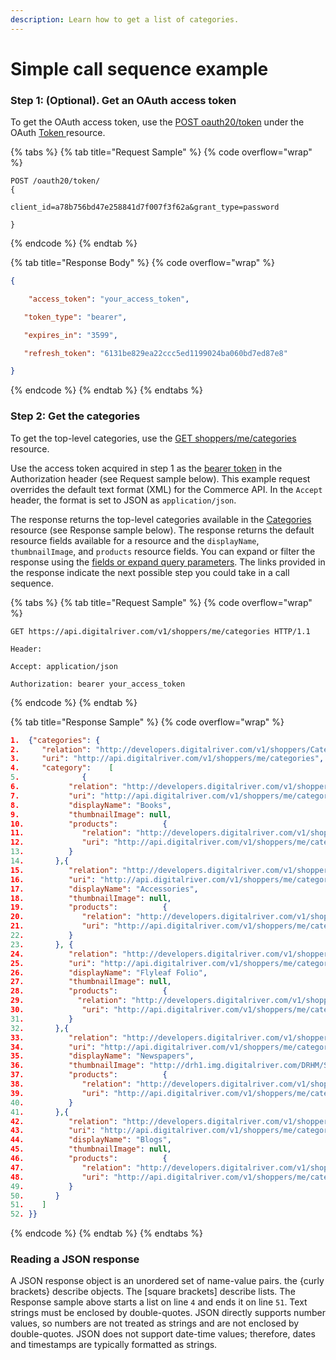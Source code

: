 ```yaml
---
description: Learn how to get a list of categories.
---
```


# Simple call sequence example

### Step 1: (Optional). Get an OAuth access token

To get the OAuth access token, use the [POST oauth20/token](https://www.digitalriver.com/docs/commerce-api-reference/#tag/Token/paths/\~1oauth20\~1token%20\(Client%20credentials\)/post) under the OAuth [Token ](https://www.digitalriver.com/docs/commerce-api-reference/#tag/Token)resource.

{% tabs %}
{% tab title="Request Sample" %}
{% code overflow="wrap" %}
```
POST /oauth20/token/ 
{

client_id=a78b756bd47e258841d7f007f3f62a&grant_type=password

}
```
{% endcode %}
{% endtab %}

{% tab title="Response Body" %}
{% code overflow="wrap" %}
```json
{

    "access_token": "your_access_token",

   "token_type": "bearer",

   "expires_in": "3599",

   "refresh_token": "6131be829ea22ccc5ed1199024ba060bd7ed87e8"

}
```
{% endcode %}
{% endtab %}
{% endtabs %}

### Step 2: Get the categories

To get the top-level categories, use the [GET shoppers/me/categories](https://www.digitalriver.com/docs/commerce-api-reference/#tag/Categories/paths/\~1v1\~1shoppers\~1me\~1categories/get) resource.

Use the access token acquired in step 1 as the [bearer token](https://tools.ietf.org/html/rfc6750) in the Authorization header (see Request sample below). This example request overrides the default text format (XML) for the Commerce API. In the `Accept` header, the format is set to JSON as `application/json`.

The response returns the top-level categories available in the [Categories ](https://www.digitalriver.com/docs/commerce-api-reference/#tag/Categories)resource (see Response sample below). The response returns the default resource fields available for a resource and the `displayName`, `thumbnailImage`, and `products` resource fields. You can expand or filter the response using the [fields or expand query parameters](fields-and-expand-query-parameters.md). The links provided in the response indicate the next possible step you could take in a call sequence.

{% tabs %}
{% tab title="Request Sample" %}
{% code overflow="wrap" %}
```
GET https://api.digitalriver.com/v1/shoppers/me/categories HTTP/1.1

Header:

Accept: application/json 

Authorization: bearer your_access_token
```
{% endcode %}
{% endtab %}

{% tab title="Response Sample" %}
{% code overflow="wrap" %}
```json
1.  {"categories": {
2.     "relation": "http://developers.digitalriver.com/v1/shoppers/CategoriesResource",
3.     "uri": "http://api.digitalriver.com/v1/shoppers/me/categories",
4.     "category":    [
5.              {
6.           "relation": "http://developers.digitalriver.com/v1/shoppers/CategoriesResource",
7.           "uri": "http://api.digitalriver.com/v1/shoppers/me/categories/38366200",
8.           "displayName": "Books",
9.           "thumbnailImage": null,
10.          "products":          {
11.             "relation": "http://developers.digitalriver.com/v1/shoppers/ProductsResource",
12.             "uri": "http://api.digitalriver.com/v1/shoppers/me/categories/38366200/products"
13.          }
14.       },{
15.          "relation": "http://developers.digitalriver.com/v1/shoppers/CategoriesResource",
16.          "uri": "http://api.digitalriver.com/v1/shoppers/me/categories/38366400",
17.          "displayName": "Accessories",
18.          "thumbnailImage": null,
19.          "products":          {
20.             "relation": "http://developers.digitalriver.com/v1/shoppers/ProductsResource",
21.             "uri": "http://api.digitalriver.com/v1/shoppers/me/categories/38366400/products"
22.          }
23.       }, {
24.          "relation": "http://developers.digitalriver.com/v1/shoppers/CategoriesResource",
25.          "uri": "http://api.digitalriver.com/v1/shoppers/me/categories/38366700",
26.          "displayName": "Flyleaf Folio",
27.          "thumbnailImage": null,
28.          "products":          {
29.            "relation": "http://developers.digitalriver.com/v1/shoppers/ProductsResource",
30.             "uri": "http://api.digitalriver.com/v1/shoppers/me/categories/38366700/products"
31.          }
32.       },{
33.          "relation": "http://developers.digitalriver.com/v1/shoppers/CategoriesResource",
34.          "uri": "http://api.digitalriver.com/v1/shoppers/me/categories/40436400",
35.          "displayName": "Newspapers",
36.          "thumbnailImage": "http://drh1.img.digitalriver.com/DRHM/Storefront/Company/.../thumbnail/blog2_thumb_image.jpg",
37.          "products":          {
38.             "relation": "http://developers.digitalriver.com/v1/shoppers/ProductsResource",
39.             "uri": "http://api.digitalriver.com/v1/shoppers/me/categories/40436400/products"
40.          }
41.       },{
42.          "relation": "http://developers.digitalriver.com/v1/shoppers/CategoriesResource",
43.          "uri": "http://api.digitalriver.com/v1/shoppers/me/categories/40436500",
44.          "displayName": "Blogs",
45.          "thumbnailImage": null,
46.          "products":          {
47.             "relation": "http://developers.digitalriver.com/v1/shoppers/ProductsResource",
48.             "uri": "http://api.digitalriver.com/v1/shoppers/me/categories/40436500/products"
49.          }
50.       }
51.    ]
52. }}
```
{% endcode %}
{% endtab %}
{% endtabs %}

### Reading a JSON response

A JSON response object is an unordered set of name-value pairs. the {curly brackets} describe objects. The \[square brackets] describe lists. The Response sample above starts a list on line `4` and ends it on line `51`. Text strings must be enclosed by double-quotes. JSON directly supports number values, so numbers are not treated as strings and are not enclosed by double-quotes. JSON does not support date-time values; therefore, dates and timestamps are typically formatted as strings.
